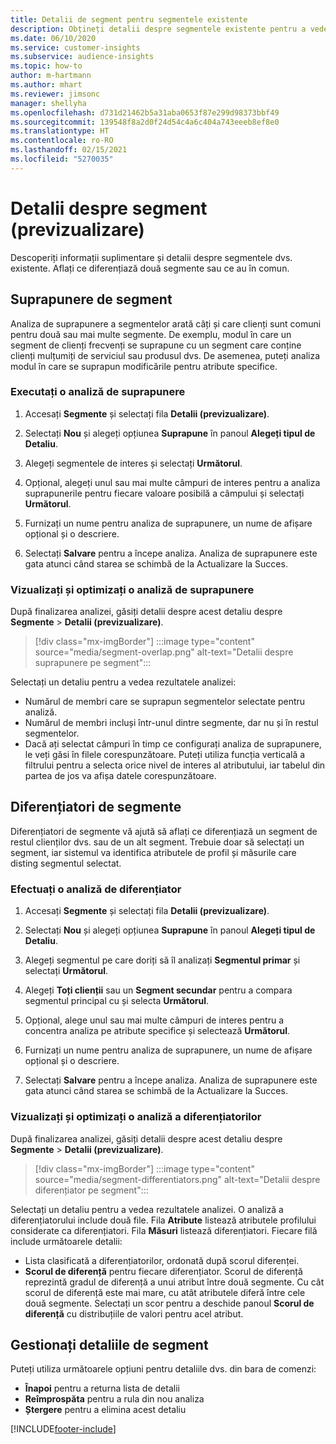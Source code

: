 ```yaml
---
title: Detalii de segment pentru segmentele existente
description: Obțineți detalii despre segmentele existente pentru a vedea diferențele și punctele comune.
ms.date: 06/10/2020
ms.service: customer-insights
ms.subservice: audience-insights
ms.topic: how-to
author: m-hartmann
ms.author: mhart
ms.reviewer: jimsonc
manager: shellyha
ms.openlocfilehash: d731d21462b5a31aba0653f87e299d98373bbf49
ms.sourcegitcommit: 139548f8a2d0f24d54c4a6c404a743eeeb8ef8e0
ms.translationtype: HT
ms.contentlocale: ro-RO
ms.lasthandoff: 02/15/2021
ms.locfileid: "5270035"
---
```

# <a name="segment-insights-preview"></a>Detalii despre segment (previzualizare)

Descoperiți informații suplimentare și detalii despre segmentele dvs. existente. Aflați ce diferențiază două segmente sau ce au în comun.

## <a name="segment-overlap"></a>Suprapunere de segment

Analiza de suprapunere a segmentelor arată câți și care clienți sunt comuni pentru două sau mai multe segmente. De exemplu, modul în care un segment de clienți frecvenți se suprapune cu un segment care conține clienți mulțumiți de serviciul sau produsul dvs.
De asemenea, puteți analiza modul în care se suprapun modificările pentru atribute specifice.

### <a name="run-an-overlap-analysis"></a>Executați o analiză de suprapunere

1. Accesați **Segmente** și selectați fila **Detalii (previzualizare)**.

1. Selectați **Nou** și alegeți opțiunea **Suprapune** în panoul **Alegeți tipul de Detaliu**.

1. Alegeți segmentele de interes și selectați **Următorul**.

1. Opțional, alegeți unul sau mai multe câmpuri de interes pentru a analiza suprapunerile pentru fiecare valoare posibilă a câmpului și selectați **Următorul**.

1. Furnizați un nume pentru analiza de suprapunere, un nume de afișare opțional și o descriere.

1. Selectați **Salvare** pentru a începe analiza. Analiza de suprapunere este gata atunci când starea se schimbă de la Actualizare la Succes.

### <a name="view-and-optimize-an-overlap-analysis"></a>Vizualizați și optimizați o analiză de suprapunere

După finalizarea analizei, găsiți detalii despre acest detaliu despre **Segmente** > **Detalii (previzualizare)**.

> [!div class="mx-imgBorder"]
> :::image type="content" source="media/segment-overlap.png" alt-text="Detalii despre suprapunere pe segment":::

Selectați un detaliu pentru a vedea rezultatele analizei:

- Numărul de membri care se suprapun segmentelor selectate pentru analiză.
- Numărul de membri incluși într-unul dintre segmente, dar nu și în restul segmentelor.
- Dacă ați selectat câmpuri în timp ce configurați analiza de suprapunere, le veți găsi în filele corespunzătoare. Puteți utiliza funcția verticală a filtrului pentru a selecta orice nivel de interes al atributului, iar tabelul din partea de jos va afișa datele corespunzătoare.

## <a name="segment-differentiators"></a>Diferențiatori de segmente

Diferențiatori de segmente vă ajută să aflați ce diferențiază un segment de restul clienților dvs. sau de un alt segment. Trebuie doar să selectați un segment, iar sistemul va identifica atributele de profil și măsurile care disting segmentul selectat.

### <a name="run-a-differentiator-analysis"></a>Efectuați o analiză de diferențiator

1. Accesați **Segmente** și selectați fila **Detalii (previzualizare)**.

1. Selectați **Nou** și alegeți opțiunea **Suprapune** în panoul **Alegeți tipul de Detaliu**.

1. Alegeți segmentul pe care doriți să îl analizați **Segmentul primar** și selectați **Următorul**.

1. Alegeți **Toți clienții** sau un **Segment secundar** pentru a compara segmentul principal cu și selecta **Următorul**.

1. Opțional, alege unul sau mai multe câmpuri de interes pentru a concentra analiza pe atribute specifice și selectează **Următorul**.

1. Furnizați un nume pentru analiza de suprapunere, un nume de afișare opțional și o descriere.

1. Selectați **Salvare** pentru a începe analiza. Analiza de suprapunere este gata atunci când starea se schimbă de la Actualizare la Succes.

### <a name="view-and-optimize-a-differentiators-analysis"></a>Vizualizați și optimizați o analiză a diferențiatorilor

După finalizarea analizei, găsiți detalii despre acest detaliu despre **Segmente** > **Detalii (previzualizare)**.

> [!div class="mx-imgBorder"]
> :::image type="content" source="media/segment-differentiators.png" alt-text="Detalii despre diferențiator pe segment":::

Selectați un detaliu pentru a vedea rezultatele analizei. O analiză a diferențiatorului include două file. Fila **Atribute** listează atributele profilului considerate ca diferențiatori. Fila **Măsuri** listează diferențiatori. Fiecare filă include următoarele detalii:

- Lista clasificată a diferențiatorilor, ordonată după scorul diferenței.
- **Scorul de diferență** pentru fiecare diferențiator. Scorul de diferență reprezintă gradul de diferență a unui atribut între două segmente. Cu cât scorul de diferență este mai mare, cu atât atributele diferă între cele două segmente. Selectați un scor pentru a deschide panoul **Scorul de diferență** cu distribuțiile de valori pentru acel atribut.

## <a name="manage-segment-insights"></a>Gestionați detaliile de segment

Puteți utiliza următoarele opțiuni pentru detaliile dvs. din bara de comenzi:

- **Înapoi** pentru a returna lista de detalii
- **Reîmprospăta** pentru a rula din nou analiza
- **Ștergere** pentru a elimina acest detaliu


[!INCLUDE[footer-include](../includes/footer-banner.md)]